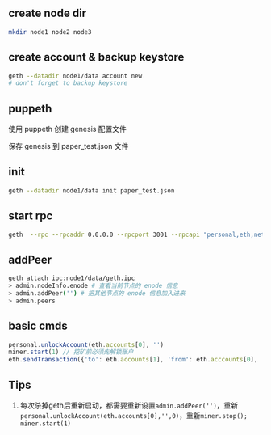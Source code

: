 ## create node dir

```bash
mkdir node1 node2 node3
```

## create account & backup keystore

```bash
geth --datadir node1/data account new
# don't forget to backup keystore
```

## puppeth

使用 puppeth 创建 genesis 配置文件

保存 genesis 到 paper_test.json 文件

## init
```bash
geth --datadir node1/data init paper_test.json
```

## start rpc
```bash
geth  --rpc --rpcaddr 0.0.0.0 --rpcport 3001 --rpcapi "personal,eth,net,web3" --rpccorsdomain "*" --allow-insecure-unlock -datadir node1/data --port 30301 
```

## addPeer
```bash
geth attach ipc:node1/data/geth.ipc
> admin.nodeInfo.enode # 查看当前节点的 enode 信息
> admin.addPeer('') # 把其他节点的 enode 信息加入进来
> admin.peers
```

## basic cmds
```js
personal.unlockAccount(eth.accounts[0], '')
miner.start(1) // 挖矿前必须先解锁账户
eth.sendTransaction({'to': eth.accounts[1], 'from': eth.acccounts[0], 'value': 100000000})
```

## Tips

1. 每次杀掉geth后重新启动，都需要重新设置`admin.addPeer('')`，重新`personal.unlockAccount(eth.accounts[0],'',0)`，重新`miner.stop(); miner.start(1)`